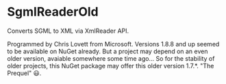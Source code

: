 ﻿SgmlReaderOld
=============

Converts SGML to XML via XmlReader API.

Programmed by Chris Lovett from Microsoft. Versions 1.8.8 and up seemed to be available on NuGet already. But a project may depend on an even older version, avaiable somewhere some time ago... So for the stability of older projects, this NuGet package may offer this older version 1.7.*. "The Prequel" 😃.